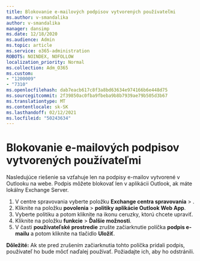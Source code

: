 ```yaml
---
title: Blokovanie e-mailových podpisov vytvorených používateľmi
ms.author: v-smandalika
author: v-smandalika
manager: dansimp
ms.date: 12/18/2020
ms.audience: Admin
ms.topic: article
ms.service: o365-administration
ROBOTS: NOINDEX, NOFOLLOW
localization_priority: Normal
ms.collection: Adm_O365
ms.custom:
- "1200009"
- "7310"
ms.openlocfilehash: dab7eacb617c8f3a8bd63634e974166b6e448d75
ms.sourcegitcommit: 2f39850ac0fba9fbeba9b8b7939ae79b505d3b67
ms.translationtype: MT
ms.contentlocale: sk-SK
ms.lasthandoff: 02/12/2021
ms.locfileid: "50243634"
---
```

# <a name="block-user-made-email-signatures"></a>Blokovanie e-mailových podpisov vytvorených používateľmi

Nasledujúce riešenie sa vzťahuje len na podpisy e-mailov vytvorené v Outlooku na webe. Podpis môžete blokovať len v aplikácii Outlook, ak máte lokálny Exchange Server.

1. V centre spravovania vyberte položku **Exchange centra spravovania**  >  .
2. Kliknite na položku **povolenia**  >  **politiky aplikácie Outlook Web App**.
3. Vyberte politiku a potom kliknite na ikonu ceruzky, ktorú chcete upraviť.
4. Kliknite na položku **funkcie**  >  **Ďalšie možnosti**.
5. V časti **používateľské prostredie** zrušte začiarknutie políčka **podpis e-mailu** a potom kliknite na tlačidlo **Uložiť**.

**Dôležité:** Ak ste pred zrušením začiarknutia tohto políčka pridali podpis, používateľ ho bude môcť naďalej používať. Požiadajte ich, aby ho odstránili.
